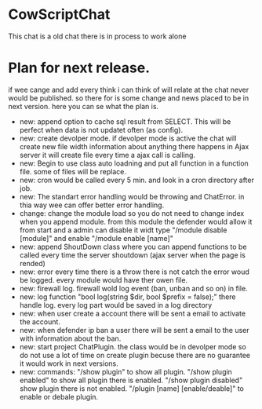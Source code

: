 # CowScriptChat
This chat is a old chat there is in process to work alone

# Plan for next release.
if wee cange and add every think i can think of will relate at the chat never would be published. so there for is some change and news placed to be in next version. here you can se what the plan is.

* new: append option to cache sql result from SELECT. This will be perfect when data is not updatet often (as config).
* new: create devolper mode. if devolper mode is active the chat will create new file width information about anything there happens
 in Ajax server it will create file every time a ajax call is calling.
* new: Begin to use class auto loadning and put all function in a function file. some of files will be replace.
* new: cron would be called every 5 min. and look in a cron directory after job. 
* new: The standart error handling would be throwing and ChatError. in thia way wee can offer better error handling.
* change: change the module load so you do not need to change index when you append module. from this module the defender would allow it from start and a admin can disable it widt type "/module disable [module]" and enable "/module enable [name]"
* new: append ShoutDown class where you can append functions to be called every time the server shoutdown (ajax server when the page is rended)
* new: error every time there is a throw there is not catch the error woud be logged. every module would have ther owen file.
* new: firewall log. firewall wold log event (ban, unban and so on) in file.
* new: log function "bool log(string $dir, bool $prefix = false);" there handle log. every log part would be saved in a log directory
* new: when user create a account there will be sent a email to activate the account.
* new: when defender ip ban a user there will be sent a email to the user with information about the ban.
* new: start project ChatPlugin. the class would be in devolper mode so do not use a lot of time on create plugin becuse there are no guarantee it would work in next versions.
* new: commands: "/show plugin" to show all plugin. "/show plugin enabled" to show all plugin there is enabled. "/show plugin disabled" show plugin there is not enabled. "/plugin [name] [enable/deable]" to enable or debale plugin.
